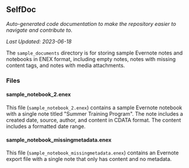 <!--- START SELFDOC --->
## SelfDoc
_Auto-generated code documentation to make the repository easier to navigate and contribute to._

_Last Updated: 2023-06-18_

The `sample_documents` directory is for storing sample Evernote notes and notebooks in ENEX format, including empty notes, notes with missing content tags, and notes with media attachments.

### Files
#### sample_notebook_2.enex
This file (`sample_notebook_2.enex`) contains a sample Evernote notebook with a single note titled "Summer Training Program". The note includes a created date, source, author, and content in CDATA format. The content includes a formatted date range.

#### sample_notebook_missingmetadata.enex
This file (`sample_notebook_missingmetadata.enex`) contains an Evernote export file with a single note that only has content and no metadata.

<!--- END SELFDOC --->
